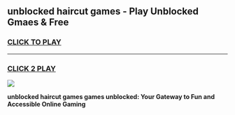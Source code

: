 
## unblocked haircut games - Play Unblocked Gmaes & Free
<h3>
<a href="https://news.freeplayer.one?title=unblocked_haircut_games&ref=23F">CLICK TO PLAY</a></h3>
<hr>

<h3>
<a href="https://news.freeplayer.one?title=unblocked_haircut_games&ref=23F">CLICK 2 PLAY</a>
  
</h3>

<a href="https://news.freeplayer.one?title=unblocked_haircut_games&ref=23F/"><img src="https://clearcache.store/games.png"></a>


**unblocked haircut games games unblocked: Your Gateway to Fun and Accessible Online Gaming**
